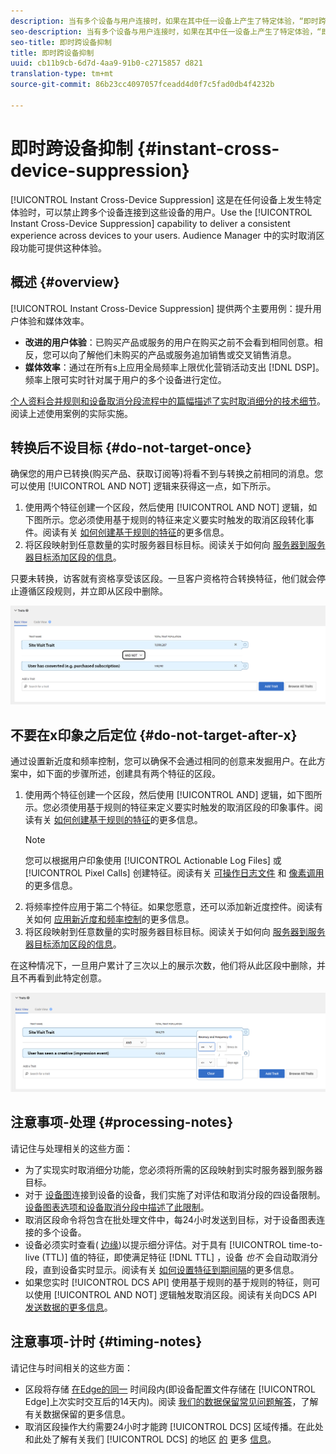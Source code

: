 ```yaml
---
description: 当有多个设备与用户连接时，如果在其中任一设备上产生了特定体验，“即时跨设备抑制”功能会禁止这些设备上的用户。使用这项“即时跨设备抑制”功能，可为您的用户提供一致的跨设备体验。Audience Manager 中的实时取消区段功能可提供这种体验。
seo-description: 当有多个设备与用户连接时，如果在其中任一设备上产生了特定体验，“即时跨设备抑制”功能会禁止这些设备上的用户。使用这项“即时跨设备抑制”功能，可为您的用户提供一致的跨设备体验。Audience Manager 中的实时取消区段功能可提供这种体验。
seo-title: 即时跨设备抑制
title: 即时跨设备抑制
uuid: cb11b9cb-6d7d-4aa9-91b0-c2715857 d821
translation-type: tm+mt
source-git-commit: 86b23cc4097057fceadd4d0f7c5fad0db4f4232b

---
```



# 即时跨设备抑制 {#instant-cross-device-suppression}

[!UICONTROL Instant Cross-Device Suppression] 这是在任何设备上发生特定体验时，可以禁止跨多个设备连接到这些设备的用户。Use the [!UICONTROL Instant Cross-Device Suppression] capability to deliver a consistent experience across devices to your users. Audience Manager 中的实时取消区段功能可提供这种体验。

## 概述 {#overview}

[!UICONTROL Instant Cross-Device Suppression] 提供两个主要用例：提升用户体验和媒体效率。

* **改进的用户体验**：已购买产品或服务的用户在购买之前不会看到相同创意。相反，您可以向了解他们未购买的产品或服务追加销售或交叉销售消息。
* **媒体效率**：通过在所有s上应用全局频率上限优化营销活动支出 [!DNL DSP]。频率上限可实时针对属于用户的多个设备进行定位。

[个人资料合并规则和设备取消分段流程中的篇幅描述了实时取消细分的技术细节](../../features/profile-merge-rules/merge-rule-unsegment.md)。阅读上述使用案例的实际实施。

## 转换后不设目标 {#do-not-target-once}

确保您的用户已转换(购买产品、获取订阅等)将看不到与转换之前相同的消息。您可以使用 [!UICONTROL AND NOT] 逻辑来获得这一点，如下所示。

1. 使用两个特征创建一个区段，然后使用 [!UICONTROL AND NOT] 逻辑，如下图所示。您必须使用基于规则的特征来定义要实时触发的取消区段转化事件。阅读有关 [如何创建基于规则的特征](../../features/traits/create-onboarded-rule-based-traits.md#create-rules-based-or-onboarded-traits)的更多信息。
1. 将区段映射到任意数量的实时服务器目标目标。阅读关于如何向 [服务器到服务器目标添加区段的信息](../../features/destinations/add-edit-segments.md)。

只要未转换，访客就有资格享受该区段。一旦客户资格符合转换特征，他们就会停止遵循区段规则，并立即从区段中删除。

![](assets/and_not_use_case.png)

## 不要在x印象之后定位 {#do-not-target-after-x}

通过设置新近度和频率控制，您可以确保不会通过相同的创意来发掘用户。在此方案中，如下面的步骤所述，创建具有两个特征的区段。

1. 使用两个特征创建一个区段，然后使用 [!UICONTROL AND] 逻辑，如下图所示。您必须使用基于规则的特征来定义要实时触发的取消区段的印象事件。阅读有关 [如何创建基于规则的特征](../../features/traits/create-onboarded-rule-based-traits.md#create-rules-based-or-onboarded-traits)的更多信息。
   >[!NOTE]
   >
   >您可以根据用户印象使用 [!UICONTROL Actionable Log Files] 或 [!UICONTROL Pixel Calls] 创建特征。阅读有关 [可操作日志文件](../../integration/media-data-integration/actionable-log-files.md) 和 [像素调用](../../integration/media-data-integration/impression-data-pixels.md)的更多信息。
1. 将频率控件应用于第二个特征。如果您愿意，还可以添加新近度控件。阅读有关如何 [应用新近度和频率控制](../../features/segments/recency-and-frequency.md)的更多信息。
1. 将区段映射到任意数量的实时服务器目标目标。阅读关于如何向 [服务器到服务器目标添加区段的信息](../../features/destinations/add-edit-segments.md)。

在这种情况下，一旦用户累计了三次以上的展示次数，他们将从此区段中删除，并且不再看到此特定创意。

![](assets/impressions_use_case.png)

## 注意事项-处理 {#processing-notes}

请记住与处理相关的这些方面：

* 为了实现实时取消细分功能，您必须将所需的区段映射到实时服务器到服务器目标。
* 对于 [设备图](../../features/profile-merge-rules/profile-link-use-case.md#recommendations)连接到设备的设备，我们实施了对评估和取消分段的四设备限制。[设备图表选项和设备取消分段中描述了此限制](../../features/profile-merge-rules/merge-rule-unsegment.md#device-graph-options-unsegmentation)。
* 取消区段命令将包含在批处理文件中，每24小时发送到目标，对于设备图表连接的多个设备。
* 设备必须实时查看( [边缘](../../reference/system-components/components-edge.md))以提示细分评估。对于具有 [!UICONTROL time-to-live (TTL)] 值的特征，即使满足特征 [!DNL TTL] ，设备 *也不* 会自动取消分段，直到设备实时显示。阅读有关 [如何设置特征到期间隔](../../features/traits/create-onboarded-rule-based-traits.md#set-expiration-interval)的更多信息。
* 如果您实时 [!UICONTROL DCS API] 使用基于规则的基于规则的特征，则可以使用 [!UICONTROL AND NOT] 逻辑触发取消区段。阅读有关向DCS API [发送数据的更多信息](../../api/dcs-intro/dcs-event-calls/dcs-url-send.md)。

## 注意事项-计时 {#timing-notes}

请记住与时间相关的这些方面：

* 区段将存储 [在Edge的同一](../../reference/system-components/components-edge.md) 时间段内(即设备配置文件存储在 [!UICONTROL Edge]上次实时交互后的14天内)。阅读 [我们的数据保留常见问题解答](../../faq/faq-privacy.md#data-retention-faq)，了解有关数据保留的更多信息。
* 取消区段操作大约需要24小时才能跨 [!UICONTROL DCS] 区域传播。在此处和此处了解有关我们 [!UICONTROL DCS] 的地区 [的](../../reference/system-components/components-data-collection.md) 更多 [信息](../../api/dcs-intro/dcs-api-reference/dcs-regions.md)。